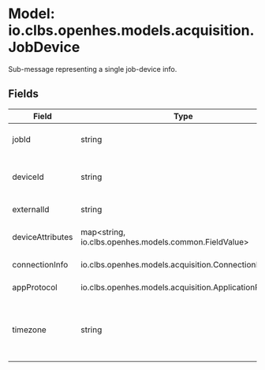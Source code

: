 # Model: io.clbs.openhes.models.acquisition.JobDevice

Sub-message representing a single job-device info.

## Fields

| Field | Type | Description |
| --- | --- | --- |
| jobId | string | The device's job identifier within the parent bulk. |
| deviceId | string | The device identifier. If set then all below is loaded from the device registry. |
| externalId | string | The external identifier. |
| deviceAttributes | map<string, io.clbs.openhes.models.common.FieldValue> | The connection attributes to the device. |
| connectionInfo | io.clbs.openhes.models.acquisition.ConnectionInfo | The connection (device) parameters. |
| appProtocol | io.clbs.openhes.models.acquisition.ApplicationProtocol | The application protocol. |
| timezone | string | The timezone related to the device, e.g. "America/New_York", "Europe/Prague", "CET", "GMT", "Etc/GMT+2". |


